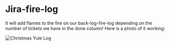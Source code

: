 # Jira-fire-log
It will add flames to the fire on our back-log-fire-log depending on the number of tickets we have in the done column! Here is a photo of it working:

![Christmas Yule Log](https://github.com/MandyMeindersma/Jira-fire-log/blob/master/finalProduct.jpg)
